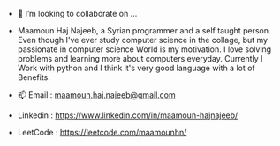- 💞️ I’m looking to collaborate on ...
- Maamoun Haj Najeeb, a Syrian programmer and a self taught person. Even though I've ever study computer science in the collage, but my passionate in computer science World is my motivation. I love solving problems and learning more about computers everyday. Currently I Work with python and I think it's very good language with a lot of Benefits.

- 📫 Email : maamoun.haj.najeeb@gmail.com
- Linkedin : https://www.linkedin.com/in/maamoun-hajnajeeb/
- LeetCode : https://leetcode.com/maamounhn/

<!---
maamoun3911/maamoun3911 is a ✨ special ✨ repository because its `README.md` (this file) appears on your GitHub profile.
You can click the Preview link to take a look at your changes.
--->
